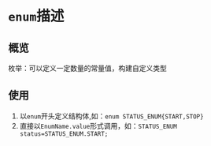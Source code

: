 # `enum`描述

## 概览
枚举：可以定义一定数量的常量值，构建自定义类型

## 使用

1. 以`enum`开头定义结构体,如：`enum STATUS_ENUM{START,STOP}`
2. 直接以`EnumName.value`形式调用，如：`STATUS_ENUM status=STATUS_ENUM.START;`
